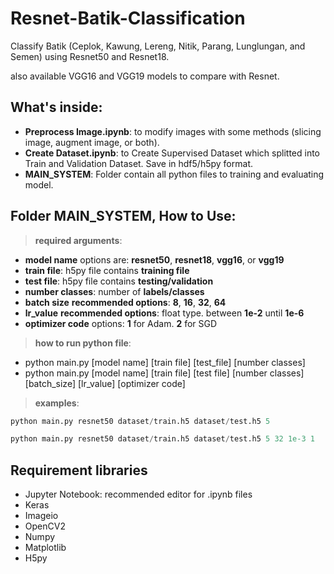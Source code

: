 # Resnet-Batik-Classification
Classify Batik (Ceplok, Kawung, Lereng, Nitik, Parang, Lunglungan, and Semen) using Resnet50 and Resnet18.

also available VGG16 and VGG19 models to compare with Resnet.

## What's inside:
- **Preprocess Image.ipynb**: to modify images with some methods (slicing image, augment image, or both).
- **Create Dataset.ipynb**: to Create Supervised Dataset which splitted into Train and Validation Dataset. Save in hdf5/h5py format.
- **MAIN_SYSTEM**: Folder contain all python files to training and evaluating model.

## Folder MAIN_SYSTEM, How to Use:

>**required arguments**:
- **model name** options are: **resnet50**, **resnet18**, **vgg16**, or **vgg19**
- **train file**: h5py file contains **training file**
- **test file**: h5py file contains **testing/validation**
- **number classes**: number of **labels/classes**
- **batch size** **recommended options**: **8**, **16**, **32**, **64**
- **lr_value** **recommended options**: float type. between **1e-2** until **1e-6**
- **optimizer code** options: **1** for Adam. **2** for SGD

> **how to run python file**:

- python main.py [model name] [train file] [test_file] [number classes]
- python main.py [model name] [train file] [test file] [number classes] [batch_size] [lr_value] [optimizer code] 

> **examples**:
```python
python main.py resnet50 dataset/train.h5 dataset/test.h5 5
```
```python
python main.py resnet50 dataset/train.h5 dataset/test.h5 5 32 1e-3 1
```

## Requirement libraries
- Jupyter Notebook: recommended editor for .ipynb files
- Keras
- Imageio
- OpenCV2
- Numpy
- Matplotlib
- H5py
